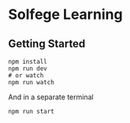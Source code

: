 # Solfege Learning

## Getting Started

```
npm install
npm run dev
# or watch
npm run watch
```

And in a separate terminal

```
npm run start
```
